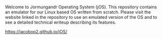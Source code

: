 Welcome to Jormungandr Operating System (jOS). This repository contains an emulator for our Linux based OS written from scratch. Please visit the website linked in the repository to use an emulated version of the OS and to see a detailed technical writeup describing its features.

https://jacobop2.github.io/jOS/

